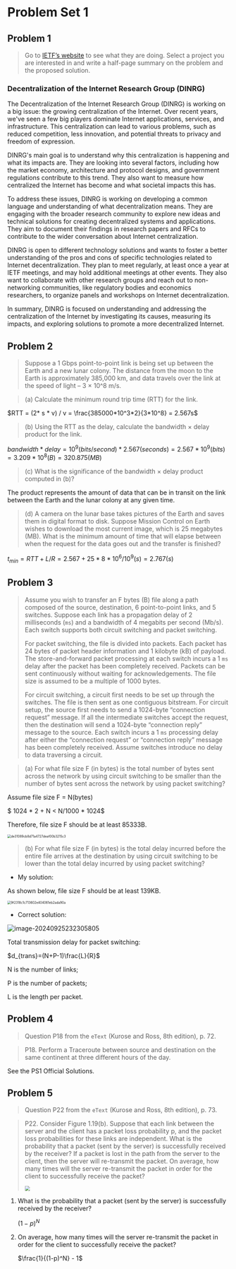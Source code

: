 # Problem Set 1



## Problem 1

> Go to [IETF’s website](https://www.ietf.org/) to see what they are doing. Select a project you are interested in and write a half-page summary on the problem and the proposed solution.

### Decentralization of the Internet Research Group (DINRG)

The Decentralization of the Internet Research Group (DINRG) is working on a big issue: the growing centralization of the Internet. Over recent years, we've seen a few big players dominate Internet applications, services, and infrastructure. This centralization can lead to various problems, such as reduced competition, less innovation, and potential threats to privacy and freedom of expression.

DINRG's main goal is to understand why this centralization is happening and what its impacts are. They are looking into several factors, including how the market economy, architecture and protocol designs, and government regulations contribute to this trend. They also want to measure how centralized the Internet has become and what societal impacts this has.

To address these issues, DINRG is working on developing a common language and understanding of what decentralization means. They are engaging with the broader research community to explore new ideas and technical solutions for creating decentralized systems and applications. They aim to document their findings in research papers and RFCs to contribute to the wider conversation about Internet centralization.

DINRG is open to different technology solutions and wants to foster a better understanding of the pros and cons of specific technologies related to Internet decentralization. They plan to meet regularly, at least once a year at IETF meetings, and may hold additional meetings at other events. They also want to collaborate with other research groups and reach out to non-networking communities, like regulatory bodies and economics researchers, to organize panels and workshops on Internet decentralization.

In summary, DINRG is focused on understanding and addressing the centralization of the Internet by investigating its causes, measuring its impacts, and exploring solutions to promote a more decentralized Internet.



## Problem 2

> Suppose a 1 Gbps point-to-point link is being set up between the Earth and a new lunar colony. The distance from the moon to the Earth is approximately 385,000 km, and data travels over the link at the speed of light – 3 × 10^8 m/s.
>

>(a) Calculate the minimum round trip time (RTT) for the link.  

$RTT = (2* s * v) / v = \frac{385000*10^3*2}{3*10^8} = 2.567s$

> (b) Using the RTT as the delay, calculate the bandwidth × delay product for the link. 

$bandwidth * delay = 10^9(bits/second) * 2.567(seconds) = 2.567 * 10^9(bits) = 3.209*10^8(B) = 320.875(MB)$

> (c) What is the significance of the bandwidth × delay product computed in (b)?  

The product represents the amount of data that can be in transit on the link between the Earth and the lunar colony at any given time.

> (d) A camera on the lunar base takes pictures of the Earth and saves them in digital format to disk. Suppose Mission Control on Earth wishes to download the most current image, which is 25 megabytes (MB). What is the minimum amount of time that will elapse between when the request for the data goes out and the transfer is finished?

$t_{min} = RTT + L / R = 2.567 + 25 * 8 * 10^6/10^9(s) = 2.767(s)$​  



## Problem 3

> Assume you wish to transfer an F bytes (B) file along a path composed of the source, destination, 6 point-to-point links, and 5 switches. Suppose each link has a propagation delay of 2 milliseconds (`ms`) and a bandwidth of 4 megabits per second (Mb/s). Each switch supports both circuit switching and packet switching.
>
> For packet switching, the file is divided into packets. Each packet has 24 bytes of packet header information and 1 kilobyte (kB) of payload. The store-and-forward packet processing at each switch incurs a 1 `ms` delay after the packet has been completely received. Packets can be sent continuously without waiting for acknowledgements. The file size is assumed to be a multiple of 1000 bytes.
>
> For circuit switching, a circuit first needs to be set up through the switches. The file is then sent as one contiguous bitstream. For circuit setup, the source first needs to send a 1024-byte “connection request” message. If all the intermediate switches accept the request, then the destination will send a 1024-byte “connection reply” message to the source. Each switch incurs a 1 `ms` processing delay after either the “connection request” or “connection reply” message has been completely received. Assume switches introduce no delay to data traversing a circuit.

> (a) For what file size F (in bytes) is the total number of bytes sent across the network by using circuit switching to be smaller than the number of bytes sent across the network by using packet switching?  

Assume file size F = N(bytes)

$ 1024 * 2 + N < N/1000 * 1024$

Therefore, file size F should be at least 85333B.

<img src="https://gitee.com/OooAlex/study_note/raw/master/img/202409230146444.jpg" alt="de31089cb8d71a4727deaf00b3215c3" style="zoom:50%;" />

> (b) For what file size F (in bytes) is the total delay incurred before the entire file arrives at the destination by using circuit switching to be lower than the total delay incurred by using packet switching?

* My solution:

As shown below, file size F should be at least 139KB.

<img src="https://gitee.com/OooAlex/study_note/raw/master/img/202409230208176.jpg" alt="9f2318c1c713602e404061eb2ada90a" style="zoom:50%;" />

* Correct solution:

![image-20240925232305805](https://gitee.com/OooAlex/study_note/raw/master/img/202409252323890.png)

Total transmission delay for packet switching:

$d_{trans}=(N+P-1)\frac{L}{R}$

N is the number of links;

P is the number of packets;

L is the length per packet.  



## Problem 4

> Question P18 from the `eText` (Kurose and Ross, 8th edition), p. 72.

> P18. Perform a Traceroute between source and destination on the same continent  at three different hours of the day. 

See the PS1 Official Solutions.



## Problem 5

> Question P22 from the `eText` (Kurose and Ross, 8th edition), p. 73.

> P22. Consider Figure 1.19(b). Suppose that each link between the server and the  client has a packet loss probability p, and the packet loss probabilities for these links are independent. What is the probability that a packet (sent by the server) is successfully received by the receiver? If a packet is lost in the path from the server to the client, then the server will re-transmit the packet. On average, how many times will the server re-transmit the packet in order for the client to successfully receive the packet?
>
> <img src="https://gitee.com/OooAlex/study_note/raw/master/img/202409221515222.png" style="zoom: 67%;" />

1. What is the probability that a packet (sent by the server) is successfully received by the receiver? 

    $(1-p)^N$

2. On average, how many times will the server re-transmit the packet in order for the client to successfully receive the packet?

   $\frac{1}{(1-p)^N} - 1$

